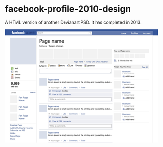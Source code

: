 # facebook-profile-2010-design
A HTML version of another Devianart PSD. It has completed in 2013.

![Screenshot](./img/fb-design-2010.jpg)
